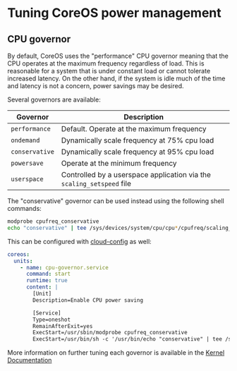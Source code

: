 # Tuning CoreOS power management

## CPU governor

By default, CoreOS uses the "performance" CPU governor meaning that the CPU operates at the maximum frequency regardless of load. This is reasonable for a system that is under constant load or cannot tolerate increased latency. On the other hand, if the system is idle much of the time and latency is not a concern, power savings may be desired.

Several governors are available:

| Governor       | Description                                                           |
|----------------|-----------------------------------------------------------------------|
| `performance`  | Default. Operate at the maximum frequency                             |
| `ondemand`     | Dynamically scale frequency at 75% cpu load                           |
| `conservative` | Dynamically scale frequency at 95% cpu load                           |
| `powersave`    | Operate at the minimum frequency                                      |
| `userspace`    | Controlled by a userspace application via the `scaling_setspeed` file |

The "conservative" governor can be used instead using the following shell commands:

```sh
modprobe cpufreq_conservative
echo "conservative" | tee /sys/devices/system/cpu/cpu*/cpufreq/scaling_governor > /dev/null
```

This can be configured with [cloud-config](https://github.com/coreos/coreos-cloudinit/blob/master/Documentation/cloud-config.md/#coreos) as well:

```yaml
coreos:
  units:
    - name: cpu-governor.service
      command: start
      runtime: true
      content: |
        [Unit]
        Description=Enable CPU power saving

        [Service]
        Type=oneshot
        RemainAfterExit=yes
        ExecStart=/usr/sbin/modprobe cpufreq_conservative
        ExecStart=/usr/bin/sh -c '/usr/bin/echo "conservative" | tee /sys/devices/system/cpu/cpu*/cpufreq/scaling_governor'
```

More information on further tuning each governor is available in the [Kernel Documentation](https://www.kernel.org/doc/Documentation/cpu-freq/governors.txt)

